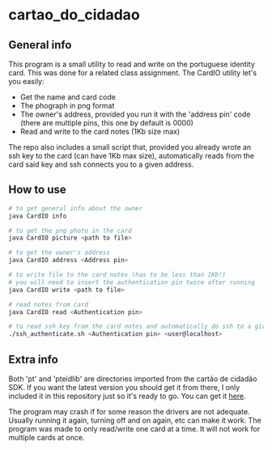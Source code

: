 # cartao_do_cidadao
## General info
This program is a small utility to read and write on the portuguese identity card. This was done for a related class assignment.
The CardIO utility let's you easily:
* Get the name and card code
* The phograph in png format
* The owner's address, provided you run it with the 'address pin' code (there are multiple pins, this one by default is 0000)
* Read and write to the card notes (1Kb size max)

The repo also includes a small script that, provided you already wrote an ssh key to the card (can have 1Kb max size), automatically reads from the card said key and ssh connects you to a given address.

## How to use
```bash
# to get general info about the owner
java CardIO info

# to get the png photo in the card
java CardIO picture <path to file>

# to get the owner's address
java CardIO address <Address pin> 

# to write file to the card notes (has to be less than 1Kb!)
# you will need to insert the authentication pin twice after running
java CardIO write <path to file> 

# read notes from card
java CardIO read <Authentication pin>

# to read ssh key from the card notes and automatically do ssh to a given address
./ssh_authenticate.sh <Authentication pin> <user@localhost>

```

## Extra info
Both 'pt' and 'pteidlib' are directories imported from the cartão de cidadão SDK. If you want the latest version you should get it from there, I only included it in this repository just so it's ready to go. You can get it [here](https://github.com/amagovpt/autenticacao.gov).

The program may crash if for some reason the drivers are not adequate. Usually running it again, turning off and on again, etc can make it work. The program was made to only read/write one card at a time. It will not work for multiple cards at once.

